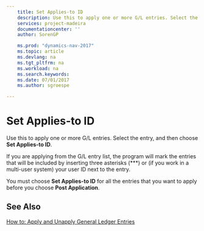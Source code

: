 ```yaml
---
    title: Set Applies-to ID 
    description: Use this to apply one or more G/L entries. Select the entry, and then choose **Set Applies-to ID**.
    services: project-madeira
    documentationcenter: ''
    author: SorenGP

    ms.prod: "dynamics-nav-2017"
    ms.topic: article
    ms.devlang: na
    ms.tgt_pltfrm: na
    ms.workload: na
    ms.search.keywords:
    ms.date: 07/01/2017
    ms.author: sgroespe

---
```

# Set Applies-to ID
Use this to apply one or more G/L entries. Select the entry, and then choose **Set Applies-to ID**.  
  
 If you are applying from the G/L entry list, the program will mark the entries that will be included by inserting three asterisks (***) or (if you work in a multi-user system) your user ID next to the entry.  
  
 You must choose **Set Applies-to ID** for all the entries that you want to apply before you choose **Post Application**.  
  
## See Also  
 [How to: Apply and Unapply General Ledger Entries](how-to-apply-and-unapply-general-ledger-entries.md)